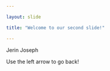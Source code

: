 ```yaml
---

layout: slide

title: "Welcome to our second slide!"

---
```


Jerin Joseph

Use the left arrow to go back!

